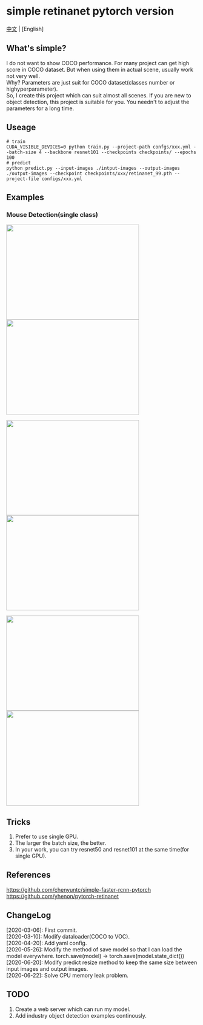 # simple retinanet pytorch version

[中文](./README_cn.md) | [English]

## What's simple?
I do not want to show COCO performance. For many project can get high score in COCO dataset. But when using them in actual scene, usually work not very well.  
Why? Parameters are just suit for COCO dataset(classes number or highyperparameter).  
So, I create this project which can suit almost all scenes. If you are new to object detection, this project is suitable for you. You needn't to adjust the parameters for a long time.  

## Useage
```
# train
CUDA_VISIBLE_DEVICES=0 python train.py --project-path confgs/xxx.yml --batch-size 4 --backbone resnet101 --checkpoints checkpoints/ --epochs 100
# predict
python predict.py --input-images ./intput-images --output-images ./output-images --checkpoint checkpoints/xxx/retinanet_99.pth --project-file configs/xxx.yml
```
## Examples
### Mouse Detection(single class)
<p align="left">
    <img width=350 height=250 src="https://github.com/yangbisheng2009/simple-retinanet-pytorch/blob/master/images/1.jpg">
    <img width=350 height=250 src="https://github.com/yangbisheng2009/simple-retinanet-pytorch/blob/master/images/2.jpg">
</p>
<p align="left">
    <img width=350 height=250 src="https://github.com/yangbisheng2009/simple-retinanet-pytorch/blob/master/images/3.jpg">
    <img width=350 height=250 src="https://github.com/yangbisheng2009/simple-retinanet-pytorch/blob/master/images/4.jpg">
</p>
<p align="left">
    <img width=350 height=250 src="https://github.com/yangbisheng2009/simple-retinanet-pytorch/blob/master/images/5.jpg">
    <img width=350 height=250 src="https://github.com/yangbisheng2009/simple-retinanet-pytorch/blob/master/images/6.jpg">
</p>

## Tricks
1. Prefer to use single GPU.
2. The larger the batch size, the better.
3. In your work, you can try resnet50 and resnet101 at the same time(for single GPU).

## References
https://github.com/chenyuntc/simple-faster-rcnn-pytorch  
https://github.com/yhenon/pytorch-retinanet  

## ChangeLog
[2020-03-06]: First commit.  
[2020-03-10]: Modify dataloader(COCO to VOC).  
[2020-04-20]: Add yaml config.  
[2020-05-26]: Modify the method of save model so that I can load the model everywhere. torch.save(model) -> torch.save(model.state_dict())  
[2020-06-20]: Modify predict resize method to keep the same size between input images and output images.  
[2020-06-22]: Solve CPU memory leak problem.  

## TODO
1. Create a web server which can run my model.
2. Add industry object detection examples continously.
